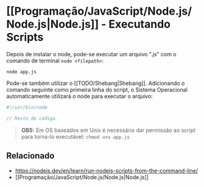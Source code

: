 # [[Programação/JavaScript/Node.js/Node.js|Node.js]] - Executando Scripts
Depois de instalar o node, pode-se executar um arquivo ".js" com o comando de terminal `node <filepath>`:
```shell
node app.js
```

Pode-se também utilizar o [[TODO/Shebang|Shebang]]. Adicionando o comando seguinte como primeira linha do script, o Sistema Operacional automaticamente utilizará o node para executar o arquivo:
```javascript
#!/usr/bin/node

// Resto do código
```

> **OBS:** Em OS baseados em Unix é necessário dar permissão ao script para torna-lo executável: `chmod u+x app.js`

## Relacionado
- <https://nodejs.dev/en/learn/run-nodejs-scripts-from-the-command-line/>
- [[Programação/JavaScript/Node.js/Node.js|Node.js]]